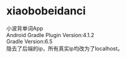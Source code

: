 # xiaobobeidanci
小波背单词App<br/>
Android Gradle Plugin Version:4.1.2<br/>
Gradle Version:6.5<br/>
隐去了后端的ip，所有真实ip均改为了localhost。
